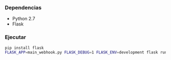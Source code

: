 ### Dependencias

- Python 2.7
- Flask

### Ejecutar

```bash
pip install flask
FLASK_APP=main_webhook.py FLASK_DEBUG=1 FLASK_ENV=development flask run --host=0.0.0.0 --port=5001
```

